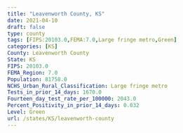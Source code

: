 ```yaml
---
title: "Leavenworth County, KS"
date: 2021-04-10
draft: false
type: county
tags: [FIPS:20103.0,FEMA:7.0,Large fringe metro,Green]
categories: [KS]
County: Leavenworth County
State: KS
FIPS: 20103.0
FEMA_Region: 7.0
Population: 81758.0
NCHS_Urban_Rural_Classification: Large fringe metro
Tests_in_prior_14_days: 1670.0
Fourteen_day_test_rate_per_100000: 2043.0
Percent_Positivity_in_prior_14_days: 0.032
Level: Green
url: /states/KS/leavenworth-county
---
```



